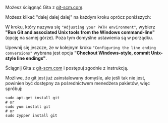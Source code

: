 <!--sec data-title="Windows" data-id="virtualenv_unix" data-collapse=true ces-->

Możesz ściągnąć Gita z [git-scm.com](https://git-scm.com/). 

Możesz klikać "dalej dalej dalej" na każdym kroku oprócz poniższych: 

W kroku, który nazywa się `"Adjusting your PATH environment"`, wybierz **"Run Git and associated Unix tools from the Windows command-line"** (opcję na samej górze). Poza tym domyślne ustawienia są w porządku. 

Upewnij się jeszcze, że w kolejnym kroku `"Configuring the line ending conversions"` wybrana jest opcja **"Checkout Windows-style, commit Unix-style line endings"**.

<!--sec data-title="OS X" data-id="virtualenv_unix" data-collapse=true ces-->

Ściągnij Gita z [git-scm.com](https://git-scm.com/) i postępuj zgodnie z instrukcją.

<!--endsec-->

<!--sec data-title="Linux" data-id="virtualenv_unix" data-collapse=true ces-->

Możliwe, że git jest już zainstalowany domyśle, ale jeśli tak nie jest, powinien być dostępny za pośrednictwem menedżera pakietów, więc spróbuj:

    sudo apt-get install git
    # or
    sudo yum install git
    # or
    sudo zypper install git

<!--endsec-->